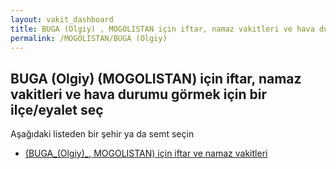 ```yaml
---
layout: vakit_dashboard
title: BUGA (Olgiy) , MOGOLISTAN için iftar, namaz vakitleri ve hava durumu - ilçe/eyalet seç
permalink: /MOGOLISTAN/BUGA (Olgiy) 
---
```


## BUGA (Olgiy)  (MOGOLISTAN) için iftar, namaz vakitleri ve hava durumu  görmek için bir ilçe/eyalet seç

Aşağıdaki listeden bir şehir ya da semt seçin

* [ (BUGA_(Olgiy)_, MOGOLISTAN) için iftar ve namaz vakitleri](/MOGOLISTAN/BUGA_(Olgiy)_/)

<script type="text/javascript">
  var GLOBAL_COUNTRY = 'MOGOLISTAN';
  var GLOBAL_CITY = 'BUGA (Olgiy) ';
  var GLOBAL_STATE = 'BUGA (Olgiy) ';
</script>
